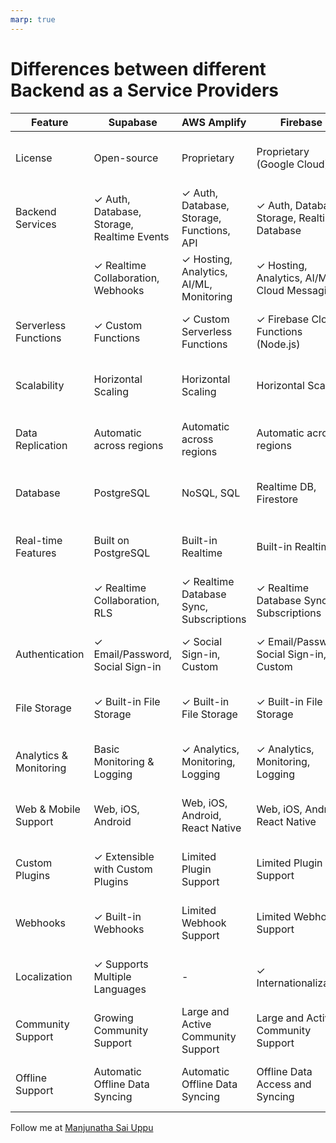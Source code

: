 ```yaml
---
marp: true
---
```


# Differences between different Backend as a Service Providers

| Feature                | Supabase                                   | AWS Amplify                               | Firebase                                     | Appwrite                                | Others                   |
| ---------------------- | ------------------------------------------ | ----------------------------------------- | -------------------------------------------- | --------------------------------------- | ------------------------ |
| License                | Open-source                                | Proprietary                               | Proprietary (Google Cloud)                   | Open-source                             | Varies based on platform |
| Backend Services       | ✓ Auth, Database, Storage, Realtime Events | ✓ Auth, Database, Storage, Functions, API | ✓ Auth, Database, Storage, Realtime Database | ✓ Auth, Database, Storage, Functions    | Varies based on platform |
|                        | ✓ Realtime Collaboration, Webhooks         | ✓ Hosting, Analytics, AI/ML, Monitoring   | ✓ Hosting, Analytics, AI/ML, Cloud Messaging | ✓ Realtime Collaboration, Webhooks      |                          |
| Serverless Functions   | ✓ Custom Functions                         | ✓ Custom Serverless Functions             | ✓ Firebase Cloud Functions (Node.js)         | ✓ Custom Serverless Functions           | Varies based on platform |
| Scalability            | Horizontal Scaling                         | Horizontal Scaling                        | Horizontal Scaling                           | Horizontal Scaling                      | Varies based on platform |
| Data Replication       | Automatic across regions                   | Automatic across regions                  | Automatic across regions                     | Limited replication                     | Varies based on platform |
| Database               | PostgreSQL                                 | NoSQL, SQL                                | Realtime DB, Firestore                       | NoSQL, SQL                              | Varies based on platform |
| Real-time Features     | Built on PostgreSQL                        | Built-in Realtime                         | Built-in Realtime                            | Built-in Realtime                       | Varies based on platform |
|                        | ✓ Realtime Collaboration, RLS              | ✓ Realtime Database Sync, Subscriptions   | ✓ Realtime Database Sync, Subscriptions      | ✓ Realtime Collaboration, Subscriptions |                          |
| Authentication         | ✓ Email/Password, Social Sign-in           | ✓ Social Sign-in, Custom                  | ✓ Email/Password, Social Sign-in, Custom     | ✓ Email/Password, OAuth, API Keys       | Varies based on platform |
| File Storage           | ✓ Built-in File Storage                    | ✓ Built-in File Storage                   | ✓ Built-in File Storage                      | ✓ Built-in File Storage                 | Varies based on platform |
| Analytics & Monitoring | Basic Monitoring & Logging                 | ✓ Analytics, Monitoring, Logging          | ✓ Analytics, Monitoring, Logging             | ✓ Basic Monitoring & Logging            | Varies based on platform |
| Web & Mobile Support   | Web, iOS, Android                          | Web, iOS, Android, React Native           | Web, iOS, Android, React Native              | Web, iOS, Android, React Native         | Varies based on platform |
| Custom Plugins         | ✓ Extensible with Custom Plugins           | Limited Plugin Support                    | Limited Plugin Support                       | ✓ Extensible with Custom Plugins        | Varies based on platform |
| Webhooks               | ✓ Built-in Webhooks                        | Limited Webhook Support                   | Limited Webhook Support                      | ✓ Supports Custom Webhooks              | Varies based on platform |
| Localization           | ✓ Supports Multiple Languages              | -                                         | ✓ Internationalization                       | -                                       | Varies based on platform |
| Community Support      | Growing Community Support                  | Large and Active Community Support        | Large and Active Community Support           | Growing Community Support               | Varies based on platform |
| Offline Support        | Automatic Offline Data Syncing             | Automatic Offline Data Syncing            | Offline Data Access and Syncing              | Offline Data Access and Syncing         | Varies based on platform |

Follow me at [Manjunatha Sai Uppu](https://manjunani.github.io/manjunathasaiuppu)
